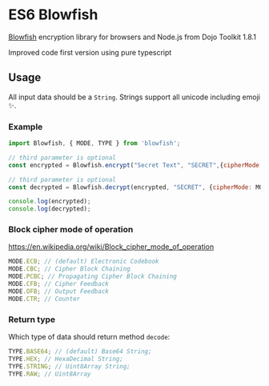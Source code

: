 # ES6 Blowfish

[Blowfish](<https://en.wikipedia.org/wiki/Blowfish_(cipher)>) encryption library for browsers and Node.js from Dojo Toolkit 1.8.1 

Improved code first version using pure typescript

## Usage

All input data should be a `String`.
Strings support all unicode including emoji ✨.

### Example

```js
import Blowfish, { MODE, TYPE } from 'blowfish';

// third parameter is optional
const encrypted = Blowfish.encrypt("Secret Text", "SECRET",{cipherMode: MODE.ECB, outputType: TYPE.BASE64});

// third parameter is optional
const decrypted = Blowfish.decrypt(encrypted, "SECRET", {cipherMode: MODE.ECB, outputType: TYPE.BASE64}) as string)

console.log(encrypted);
console.log(decrypted);
```

### Block cipher mode of operation

https://en.wikipedia.org/wiki/Block_cipher_mode_of_operation

```js
MODE.ECB; // (default) Electronic Codebook
MODE.CBC; // Cipher Block Chaining
MODE.PCBC; // Propagating Cipher Block Chaining
MODE.CFB; // Cipher Feedback
MODE.OFB; // Output Feedback
MODE.CTR; // Counter
```

### Return type

Which type of data should return method `decode`:

```js
TYPE.BASE64; // (default) Base64 String;
TYPE.HEX; // HexaDecimal String;
TYPE.STRING; // Uint8Array String;
TYPE.RAW; // Uint8Array
```

